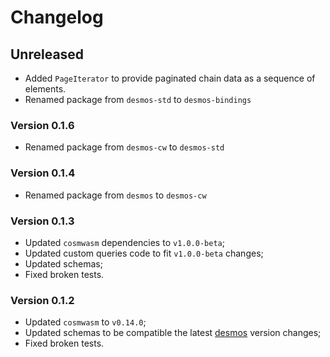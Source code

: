 # Changelog

## Unreleased

- Added `PageIterator` to provide paginated chain data as a sequence of elements. 
- Renamed package from `desmos-std` to `desmos-bindings`

### Version 0.1.6

- Renamed package from `desmos-cw` to `desmos-std`

### Version 0.1.4

- Renamed package from `desmos` to `desmos-cw`

### Version 0.1.3

- Updated `cosmwasm` dependencies to `v1.0.0-beta`;
- Updated custom queries code to fit `v1.0.0-beta` changes;
- Updated schemas;
- Fixed broken tests.

### Version 0.1.2

- Updated `cosmwasm` to `v0.14.0`;
- Updated schemas to be compatible the latest [desmos](https://github.com/desmos-labs/desmos) version changes;
- Fixed broken tests.
